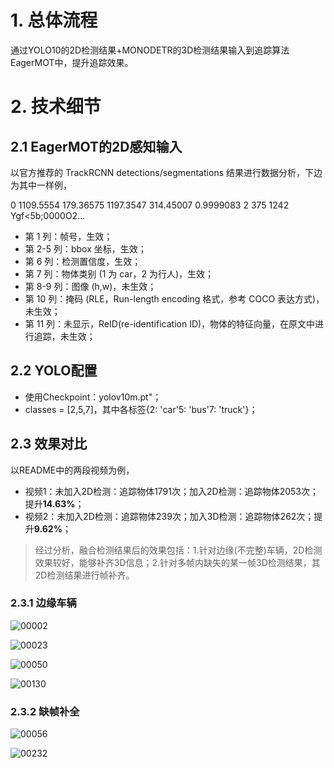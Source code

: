 # 1. 总体流程

通过YOLO10的2D检测结果+MONODETR的3D检测结果输入到追踪算法EagerMOT中，提升追踪效果。

# 2. 技术细节

## 2.1 EagerMOT的2D感知输入
以官方推荐的 TrackRCNN detections/segmentations 结果进行数据分析，下边为其中一样例，

0 1109.5554 179.36575 1197.3547 314.45007 0.9999083 2 375 1242 Ygf<5b;0000O2...

- 第 1 列：帧号，生效；
- 第 2-5 列：bbox 坐标，生效；
- 第 6 列：检测置信度，生效；
- 第 7 列：物体类别 (1 为 car，2 为行人)，生效；
- 第 8-9 列：图像 (h,w)，未生效；
- 第 10 列：掩码 (RLE，Run-length encoding 格式，参考 COCO 表达方式)，未生效；
- 第 11 列：未显示，ReID(re-identification ID)，物体的特征向量，在原文中进行追踪，未生效；

## 2.2 YOLO配置

- 使用Checkpoint：yolov10m.pt"；
- classes = [2,5,7]，其中各标签{2: 'car'5: 'bus'7: 'truck'}；

## 2.3 效果对比

以README中的两段视频为例，
- 视频1：未加入2D检测：追踪物体1791次；加入2D检测：追踪物体2053次；提升**14.63%**；
- 视频2：未加入2D检测：追踪物体239次；加入3D检测：追踪物体262次；提升**9.62%**；

> 经过分析，融合检测结果后的效果包括：1.针对边缘(不完整)车辆，2D检测效果较好，能够补齐3D信息；2.针对多帧内缺失的某一帧3D检测结果，其2D检测结果进行帧补齐。

### 2.3.1 边缘车辆

![00002](https://github.com/user-attachments/assets/694211c6-379c-404a-8b4c-a4dd8e500994)

![00023](https://github.com/user-attachments/assets/e2b388dc-38a5-413a-9427-e45a16a73866)

![00050](https://github.com/user-attachments/assets/4d78c30c-9728-4668-a8fe-76c2dac91709)

![00130](https://github.com/user-attachments/assets/6ed342da-9f86-42b7-beaa-2c28aa64a4c5)


### 2.3.2 缺帧补全 

![00056](https://github.com/user-attachments/assets/7cbbd5fc-fa1a-4686-85ca-e883b022485f)

![00232](https://github.com/user-attachments/assets/1bde02d5-1660-4ec0-9122-de99b13daf15)



